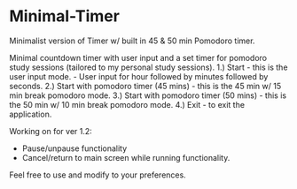 # Minimal-Timer
Minimalist version of Timer w/ built in 45 & 50 min Pomodoro timer.

Minimal countdown timer with user input and a set timer for pomodoro study sessions (tailored to my personal study sessions).
1.) Start - this is the user input mode. - User input for hour followed by minutes followed by seconds.
2.) Start with pomodoro timer (45 mins) - this is the 45 min w/ 15 min break pomodoro mode.
3.) Start with pomodoro timer (50 mins) - this is the 50 min w/ 10 min break pomodoro mode.
4.) Exit - to exit the application.

Working on for ver 1.2:
- Pause/unpause functionality
- Cancel/return to main screen while running functionality.

Feel free to use and modify to your preferences.
